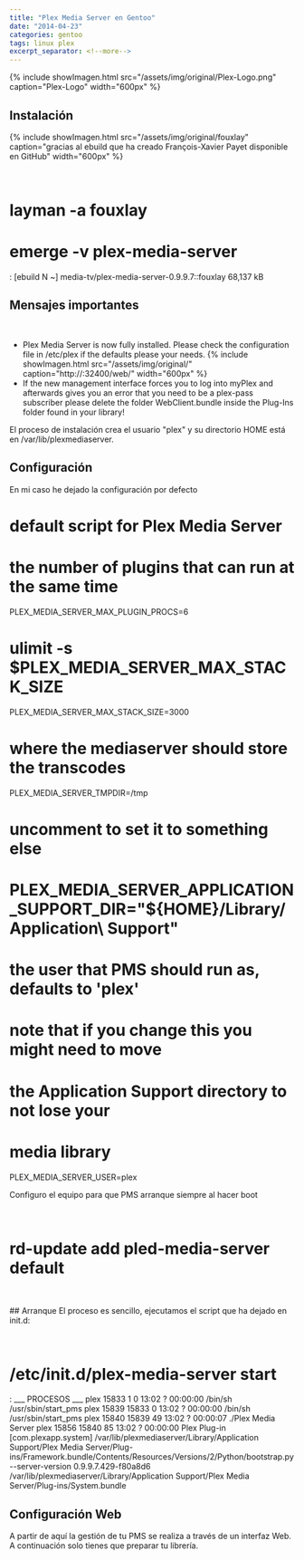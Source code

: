 ```yaml
---
title: "Plex Media Server en Gentoo"
date: "2014-04-23"
categories: gentoo
tags: linux plex
excerpt_separator: <!--more-->
---
```


{% include showImagen.html
    src="/assets/img/original/Plex-Logo.png"
    caption="Plex-Logo"
    width="600px"
    %}

## Instalación

{% include showImagen.html
    src="/assets/img/original/fouxlay"
    caption="gracias al ebuild que ha creado François-Xavier Payet disponible en GitHub"
    width="600px"
    %}

 
# layman -a fouxlay
# emerge -v plex-media-server
:
[ebuild N ~] media-tv/plex-media-server-0.9.9.7::fouxlay 68,137 kB

## Mensajes importantes

 
* Plex Media Server is now fully installed. Please check the configuration file in /etc/plex if the defaults please your needs.
{% include showImagen.html
    src="/assets/img/original/"
    caption="http://<ip>:32400/web/"
    width="600px"
    %}
* If the new management interface forces you to log into myPlex and afterwards gives you an error that you need to be a plex-pass subscriber please delete the folder WebClient.bundle inside the Plug-Ins folder found in your library!
 

El proceso de instalación crea el usuario "plex" y su directorio HOME está en /var/lib/plexmediaserver.

## Configuración

En mi caso he dejado la configuración por defecto

# default script for Plex Media Server
# the number of plugins that can run at the same time
PLEX_MEDIA_SERVER_MAX_PLUGIN_PROCS=6
# ulimit -s $PLEX_MEDIA_SERVER_MAX_STACK_SIZE
PLEX_MEDIA_SERVER_MAX_STACK_SIZE=3000
# where the mediaserver should store the transcodes
PLEX_MEDIA_SERVER_TMPDIR=/tmp
# uncomment to set it to something else
# PLEX_MEDIA_SERVER_APPLICATION_SUPPORT_DIR="${HOME}/Library/Application\ Support"
# the user that PMS should run as, defaults to 'plex'
# note that if you change this you might need to move
# the Application Support directory to not lose your
# media library
PLEX_MEDIA_SERVER_USER=plex

Configuro el equipo para que PMS arranque siempre al hacer boot

 
# rd-update add pled-media-server default
 

## Arranque El proceso es sencillo, ejecutamos el script que ha dejado en init.d:

 
# /etc/init.d/plex-media-server start
:
___ PROCESOS ___
plex 15833 1 0 13:02 ? 00:00:00 /bin/sh /usr/sbin/start_pms
plex 15839 15833 0 13:02 ? 00:00:00 /bin/sh /usr/sbin/start_pms
plex 15840 15839 49 13:02 ? 00:00:07 ./Plex Media Server
plex 15856 15840 85 13:02 ? 00:00:00 Plex Plug-in [com.plexapp.system] /var/lib/plexmediaserver/Library/Application Support/Plex Media Server/Plug-ins/Framework.bundle/Contents/Resources/Versions/2/Python/bootstrap.py --server-version 0.9.9.7.429-f80a8d6 /var/lib/plexmediaserver/Library/Application Support/Plex Media Server/Plug-ins/System.bundle
 

## Configuración Web

A partir de aquí la gestión de tu PMS se realiza a través de un interfaz Web. A continuación solo tienes que preparar tu librería.
